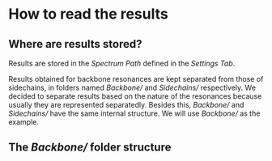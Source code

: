 # How to read the results

## Where are results stored?

Results are stored in the *Spectrum Path* defined in the *Settings Tab*.

Results obtained for backbone resonances are kept separated from those of sidechains, in folders named *Backbone/* and *Sidechains/* respectively. We decided to separate results based on the nature of the resonances because usually they are represented separatedly. Besides this, *Backbone/* and *Sidechains/* have the same internal structure. We will use *Backbone/* as the example.

## The *Backbone/* folder structure
